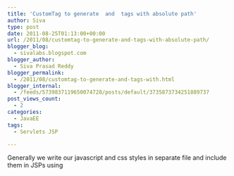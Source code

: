 ```yaml
---
title: 'CustomTag to generate  and  tags with absolute path'
author: Siva
type: post
date: 2011-08-25T01:13:00+00:00
url: /2011/08/customtag-to-generate-and-tags-with-absolute-path/
blogger_blog:
  - sivalabs.blogspot.com
blogger_author:
  - Siva Prasad Reddy
blogger_permalink:
  - /2011/08/customtag-to-generate-and-tags-with.html
blogger_internal:
  - /feeds/5739837119650074728/posts/default/3735873734251889737
post_views_count:
  - 2
categories:
  - JavaEE
tags:
  - Servlets JSP

---
```

Generally we write our javascript and css styles in separate file and include them in JSPs using <script> and <style> tags.
  
To include those resource we can use either relative URL or absolute URL.

If you use absolute URL you need to include the context root name which is not a good practice.
  
Later if you want to change the context root name you need to update in several places.

If you use relative URL you may need to prefix the path with ../ or ../../ depending on your current URL which tedious process.

To get rid of this problem we can create a custom which takes absolute URL without including context root name and render the corresponding <script> or <style> tags.

<pre>package com.sivalabs.core.web.tags;

import java.io.IOException;

import javax.servlet.jsp.JspException;

import javax.servlet.jsp.tagext.TagSupport;


/**

 * @author K. Siva Prasad Reddy

 */

public class IncludeResourceTag extends TagSupport

{

	private static final long serialVersionUID = 1L;

	

	private String path;

	private String type;//script or style

	

	@Override

	public int doStartTag() throws JspException

	{

		try

		{

			String absolutePath = getAbsolutePath(pageContext);

			String text = null;

			if("script".equalsIgnoreCase(type)

			{

				text = "&lt;script type="text/javascript" src=""+absolutePath+""&gt;&lt;/script&gt;";

			}

			else if if("style".equalsIgnoreCase(type)

			{

				text = "&lt;LINK href=""+absolutePath+"" rel="stylesheet" type="text/css"&gt;";

			}

			pageContext.getOut().write(text);

		} 

		catch (IOException e)

		{

			e.printStackTrace();

		}

		return SKIP_BODY;

	}

	

	@Override

	public int doEndTag() throws JspException

	{		

		return EVAL_PAGE;

	}

	

	public String getPath()

	{

		return path;

	}

	public void setPath(String path)

	{

		this.path = path;

	}

	

	public String getType()

	{

		return type;

	}

	public void setType(String type)

	{

		this.type = type;

	}

	

	public static String getAbsolutePath(PageContext pageContext)

	{

		HttpServletRequest request = (HttpServletRequest) pageContext.getRequest();

		String contextRoot = request.getContextPath();

		String cleanPath = stripStartingChars(path, '/');		

		return (contextRoot+"/"+path);

	}

	

	public static String stripStartingChars(String str, char c)

	{

		int len = str.length();

		for (int i = 0; i &lt; len; i++)

		{

			if(str.charAt(i) != c)

			{

				return str.substring(i);

			}

		}

		return str;

	}

	

}
</pre>

Now we need to create the TLD sivalabs.tld and put it in WEB-INF dir.

<pre>&lt;?xml version="1.0" encoding="UTF-8" ?&gt;


&lt;taglib xmlns="http://java.sun.com/xml/ns/j2ee"

    xmlns:xsi="http://www.w3.org/2001/XMLSchema-instance"

    xsi:schemaLocation="http://java.sun.com/xml/ns/j2ee 

    http://java.sun.com/xml/ns/j2ee/web-jsptaglibrary_2_0.xsd"

    version="2.0"&gt;

    

    &lt;description&gt;A tag library for SivaLabs CustomTag handlers.&lt;/description&gt;

    &lt;tlib-version&gt;1.0&lt;/tlib-version&gt;

    &lt;short-name&gt;SivaLabsTagLibrary&lt;/short-name&gt;

    &lt;uri&gt;http://sivalabs.blogspot.com/tags&lt;/uri&gt;

    

    &lt;tag&gt;

		&lt;description&gt;Outputs the JavaScript include tag&lt;/description&gt;

	    &lt;name&gt;includeResource&lt;/name&gt;

		&lt;tag-class&gt;com.sivalabs.core.web.tags.IncludeResourceTag&lt;/tag-class&gt;

		&lt;body-content&gt;empty&lt;/body-content&gt;

		&lt;attribute&gt;

		    &lt;name&gt;path&lt;/name&gt;

		    &lt;required&gt;true&lt;/required&gt;

		    &lt;rtexprvalue&gt;true&lt;/rtexprvalue&gt;

		&lt;/attribute&gt;

		&lt;attribute&gt;

		    &lt;name&gt;type&lt;/name&gt;

		    &lt;required&gt;true&lt;/required&gt;

		    &lt;rtexprvalue&gt;true&lt;/rtexprvalue&gt;

		&lt;/attribute&gt;

    &lt;/tag&gt;


&lt;/taglib&gt;
</pre>

Now in JSPs you can use the custom tag as follows:

<pre>&lt;%@taglib uri="http://sivalabs.blogspot.com/tags" prefix="sl"%&gt;


&lt;html&gt;

&lt;head&gt;

	&lt;sl:includeResource type="style" path="resources/css/style.css"/&gt;

	&lt;sl:includeResource type="script" path="resources/js/util.js"/&gt;

&lt;/head&gt;

&lt;body&gt;

..

..

&lt;/body&gt;
</pre>

Now You can always use absolute path irrespective of current URL.